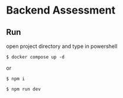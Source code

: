 # Backend Assessment

## Run
open project directory and type in powershell
```
$ docker compose up -d
```
or
```
$ npm i

$ npm run dev